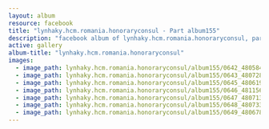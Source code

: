 ```yaml
---
layout: album
resource: facebook
title: "lynhaky.hcm.romania.honoraryconsul - Part album155"
description: "facebook album of lynhaky.hcm.romania.honoraryconsul, part album155."
active: gallery
album-title: "lynhaky.hcm.romania.honoraryconsul"
images:
  - image_path: lynhaky.hcm.romania.honoraryconsul/album155/0642_480584523_1171637227653569_364675362636969387_n.jpg
  - image_path: lynhaky.hcm.romania.honoraryconsul/album155/0643_480728831_1171637177653574_4952367984361798218_n.jpg
  - image_path: lynhaky.hcm.romania.honoraryconsul/album155/0645_480619702_1171636950986930_7618913478619310875_n.jpg
  - image_path: lynhaky.hcm.romania.honoraryconsul/album155/0646_481156679_1171637260986899_3628381819308916234_n.jpg
  - image_path: lynhaky.hcm.romania.honoraryconsul/album155/0647_480713145_1171636917653600_6005089249151960027_n.jpg
  - image_path: lynhaky.hcm.romania.honoraryconsul/album155/0648_480733669_1171636940986931_3094359219181910770_n.jpg
  - image_path: lynhaky.hcm.romania.honoraryconsul/album155/0649_480678045_1171636957653596_211316041418033295_n.jpg
---
```

